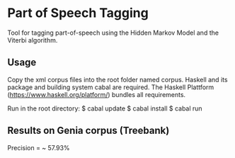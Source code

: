# Part of Speech Tagging
Tool for tagging part-of-speech using the Hidden Markov Model and the Viterbi algorithm.

## Usage
Copy the xml corpus files into the root folder named corpus.
Haskell and its package and building system cabal are required.
The Haskell Plattform (https://www.haskell.org/platform/) bundles all requirements.

Run in the root directory:
$ cabal update
$ cabal install
$ cabal run

## Results on Genia corpus (Treebank)
Precision = ~ 57.93%
